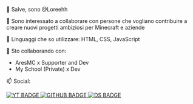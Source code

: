 👋 Salve, sono @Loreehh

👀 Sono interessato a collaborare con persone che vogliano contribuire a creare nuovi progetti ambiziosi per Minecraft e aziende

🌱 Linguaggi che so utilizzare:
HTML, CSS, JavaScript

💞️ Sto collaborando con:
- AresMC x Supporter and Dev
- My School (Private) x Dev

📫 Social:


<a href="youtube.com">
  <img src="https://img.shields.io/badge/youtube-red?logo=youtube&logoColor=white&style=for-the-badg" alt="YT BADGE">
</a>

<a href="https://github.com/Loreehh">
  <img src="https://img.shields.io/badge/github-black?logo=github&logoColor=white&style=for-the-badg" alt="GITHUB BADGE">
</a>

<a href="https://dsc.gg/loreehsupport">
  <img src="https://img.shields.io/badge/discord-darkcyan?logo=discord&logoColor=white&style=for-the-badg" alt="DS BADGE">
</a>

<div class="badge" align="center">
  
  <img src="https://komarev.com/ghpvc/?username=Loreehh&style=flat-square&color=blue" alt=""/>
  
</div>



<!---
Loreehh/ReadMe
--->
